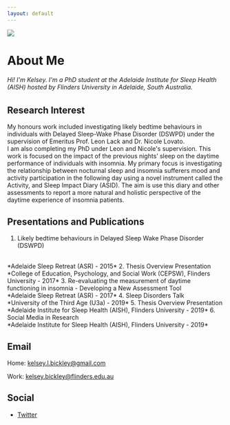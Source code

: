 ```yaml
---
layout: default
---
```

<img class="profile-picture" src="https://avatars3.githubusercontent.com/u/55018702?s=300">

# About Me
###### Hi! I'm Kelsey. I'm a PhD student at the Adelaide Institute for Sleep Health (AISH) hosted by Flinders University in Adelaide, South Australia.


## Research Interest

My honours work included investigating likely bedtime behaviours in individuals with Delayed Sleep-Wake Phase Disorder (DSWPD) under the supervision of Emeritus Prof. Leon Lack and Dr. Nicole Lovato.
<br>
I am also completing my PhD under Leon and Nicole's supervision.  This work is focused on the impact of the previous nights’ sleep on the daytime performance of individuals with insomnia. My primary focus is investigating the relationship between nocturnal sleep and insomnia sufferers mood and activity participation in the following day using a novel instrument called the Activity, and Sleep Impact Diary (ASID). The aim is use this diary and other assessments to report a more natural and holistic perspective of the daytime experience of insomnia patients.  

## Presentations and Publications

1. Likely bedtime behaviours in Delayed Sleep Wake Phase Disorder (DSWPD)
<br>
*Adelaide Sleep Retreat (ASR) - 2015*
2. Thesis Overview Presentation
<br>
*College of Education, Psychology, and Social Work (CEPSW), Flinders University - 2017*
3. Re-evaluating the measurement of daytime functioning in insomnia - Developing a New Assessment Tool
<br>
*Adelaide Sleep Retreat (ASR) - 2017*
4. Sleep Disorders Talk
<br>
*University of the Third Age (U3a) - 2019*
5. Thesis Overview Presentation
<br>
*Adelaide Institute for Sleep Health (AISH), Flinders University - 2019*
6. Social Media in Research
<br>
*Adelaide Institute for Sleep Health (AISH), Flinders University - 2019*


## Email

Home: [kelsey.l.bickley@gmail.com](mailto:kelsey.l.bickley@gmail.com)

Work: [kelsey.bickley@flinders.edu.au](mailto:kelsey.bickley@flinders.edu.au)


## Social

* [Twitter](https://twitter.com/kelseylbickley)
<!-- * [LinkedIn](https://www.linkedin.com/in/) -->
